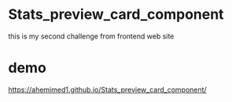 # Stats_preview_card_component
this is my second challenge from frontend web site
# demo
https://ahemimed1.github.io/Stats_preview_card_component/
